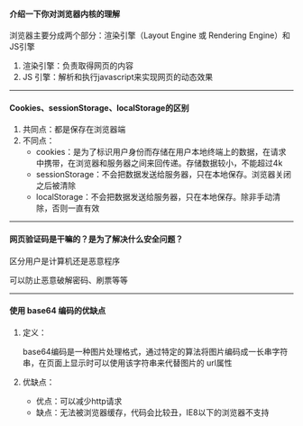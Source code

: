 #### 介绍一下你对浏览器内核的理解

浏览器主要分成两个部分：渲染引擎（Layout Engine 或 Rendering Engine）和 JS引擎

1. 渲染引擎：负责取得网页的内容
2. JS 引擎：解析和执行javascript来实现网页的动态效果

---

#### Cookies、sessionStorage、localStorage的区别

1. 共同点：都是保存在浏览器端
2. 不同点：
   + cookies：是为了标识用户身份而存储在用户本地终端上的数据，在请求中携带，在浏览器和服务器之间来回传递。存储数据较小，不能超过4k
   + sessionStorage：不会把数据发送给服务器，只在本地保存。浏览器关闭之后被清除
   + localStorage：不会把数据发送给服务器，只在本地保存。除非手动清除，否则一直有效

---

#### 网页验证码是干嘛的？是为了解决什么安全问题？

区分用户是计算机还是恶意程序

可以防止恶意破解密码、刷票等等

---

#### 使用 base64 编码的优缺点

1. 定义：

   base64编码是一种图片处理格式，通过特定的算法将图片编码成一长串字符串，在页面上显示时可以使用该字符串来代替图片的 url属性



2. 优缺点：
   + 优点：可以减少http请求
   + 缺点：无法被浏览器缓存，代码会比较丑，IE8以下的浏览器不支持





































